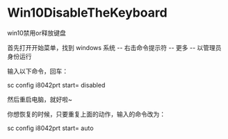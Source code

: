 # Win10DisableTheKeyboard
win10禁用or释放键盘

首先打开开始菜单，找到 windows 系统 -- 右击命令提示符 -- 更多 -- 以管理员身份运行

输入以下命令，回车：

sc config i8042prt start= disabled

然后重启电脑，就好啦~

你想恢复的时候，只要重复上面的动作，输入的命令改为：

sc config i8042prt start= auto
